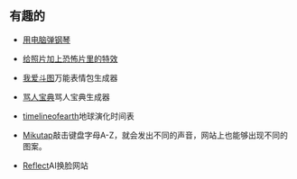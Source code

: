 ## 有趣的 



- [用电脑弹钢琴](<https://www.autopiano.cn/>)

- [给照片加上恐怖片里的特效](<https://photomosh.com/>)

- [我爱斗图](<https://www.52doutu.cn/>)万能表情包生成器

- [骂人宝典](<https://nmsl.shadiao.app/>)骂人宝典生成器

- [timelineofearth](<http://timelineofearth.com/>)地球演化时间表

- [Mikutap](<https://aidn.jp/mikutap/>)敲击键盘字母A-Z，就会发出不同的声音，网站上也能够出现不同的图案。

- [Reflect](<https://reflect.tech/>)AI换脸网站



